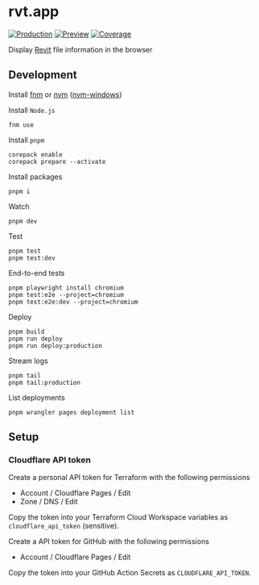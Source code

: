 # rvt.app

[![Production](https://shields.io/badge/production-blue?style=for-the-badge)](https://rvt.app)
[![Preview](https://shields.io/badge/preview-orange?style=for-the-badge)](https://preview.rvt.app)
[![Coverage](https://img.shields.io/codecov/c/github/phi-ag/rvt-app?style=for-the-badge)](https://app.codecov.io/github/phi-ag/rvt-app)

Display [Revit](https://www.autodesk.com/products/revit) file information in the browser

## Development

Install [fnm](https://github.com/Schniz/fnm?tab=readme-ov-file#installation) or [nvm](https://github.com/nvm-sh/nvm?tab=readme-ov-file#installing-and-updating) ([nvm-windows](https://github.com/coreybutler/nvm-windows?tab=readme-ov-file#installation--upgrades))

Install `Node.js`

    fnm use

Install `pnpm`

    corepack enable
    corepack prepare --activate

Install packages

    pnpm i

Watch

    pnpm dev

Test

    pnpm test
    pnpm test:dev

End-to-end tests

    pnpm playwright install chromium
    pnpm test:e2e --project=chromium
    pnpm test:e2e:dev --project=chromium

Deploy

    pnpm build
    pnpm run deploy
    pnpm run deploy:production

Stream logs

    pnpm tail
    pnpm tail:production

List deployments

    pnpm wrangler pages deployment list

## Setup

### Cloudflare API token

Create a personal API token for Terraform with the following permissions

- Account / Cloudflare Pages / Edit
- Zone / DNS / Edit

Copy the token into your Terraform Cloud Workspace variables as `cloudflare_api_token` (sensitive).

Create a API token for GitHub with the following permissions

- Account / Cloudflare Pages / Edit

Copy the token into your GitHub Action Secrets as `CLOUDFLARE_API_TOKEN`.
